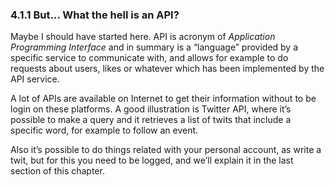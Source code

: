 ### 4.1.1 But… What the hell is an API?  
Maybe I should have started here. API is acronym of *Application Programming Interface* and in summary is a “language” provided by a specific service to communicate with, and allows for example to do requests about users, likes or whatever which has been implemented by the API service.  
  
A lot of APIs are available on Internet to get their information without to be login on these platforms. A good illustration is Twitter API, where it’s possible to make a query and it retrieves a list of twits that include a specific word, for example to follow an event.  
  
Also it’s possible to do things related with your personal account, as write a twit, but for this you need to be logged, and we’ll explain it in the last section of this chapter.